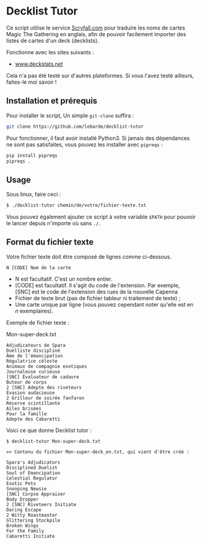 # Decklist Tutor

Ce script utilise le service [Scryfall.com](https://www.scryfall.com) pour traduire les noms de cartes Magic The Gathering en anglais, afin de pouvoir facilement importer des listes de cartes d'un deck (decklists).

Fonctionne avec les sites suivants :

- www.deckstats.net

Cela n'a pas été testé sur d'autres plateformes. Si vous l'avez testé ailleurs, faites-le moi savoir !

## Installation et prérequis

Pour installer le script, Un simple `git-clone` suffira :

```bash
git clone https://github.com/lebarde/decklist-tutor
```

Pour fonctionner, il faut avoir installé Python3. Si jamais des dépendances ne sont pas satisfaites, vous pouvez les installer avec `pipreqs` :

```bash
pip install pipreqs
pipreqs .
```



## Usage

Sous linux, faire ceci :

```bash
$ ./decklist-tutor chemin/de/votre/fichier-texte.txt
```

Vous pouvez également ajouter ce script à votre variable `$PATH` pour pouvoir le lancer depuis n'importe où sans `./`.

## Format du fichier texte

Votre fichier texte doit être composé de lignes comme ci-dessous.

```
N [CODE] Nom de la carte
```

- N est facultatif. C'est un nombre entier.
- [CODE] est facultatif. Il s'agit du code de l'extension. Par exemple, [SNC] est le code de l'extension des rues de la nouvelle Capenna
- Fichier de texte brut (pas de fichier tableur ni traitement de texte) ;
- Une carte unique par ligne (vous pouvez cependant noter qu'elle est en *n* exemplaires).

Exemple de fichier texte :

Mon-super-deck.txt
```
Adjudicateurs de Spara
Duelliste discipliné
Âme de l'émancipation
Régulatrice céleste
Animaux de compagnie exotiques
Journaleuse curieuse
[SNC] Évaluateur de cadavre
Buteur de corps
2 [SNC] Adepte des riveteurs
Évasion audacieuse
2 Grilleur de soirée fanfaron
Réserve scintillante
Ailes brisées
Pour la famille
Adepte des Cabaretti
```

Voici ce que donne Decklist tutor :

```
$ decklist-tutor Mon-super-deck.txt

=> Contenu du fichier Mon-super-deck_en.txt, qui vient d'être créé :

Spara's Adjudicators
Disciplined Duelist
Soul of Emancipation
Celestial Regulator
Exotic Pets
Snooping Newsie
[SNC] Corpse Appraiser
Body Dropper
2 [SNC] Riveteers Initiate
Daring Escape
2 Witty Roastmaster
Glittering Stockpile
Broken Wings
For the Family
Cabaretti Initiate
```
